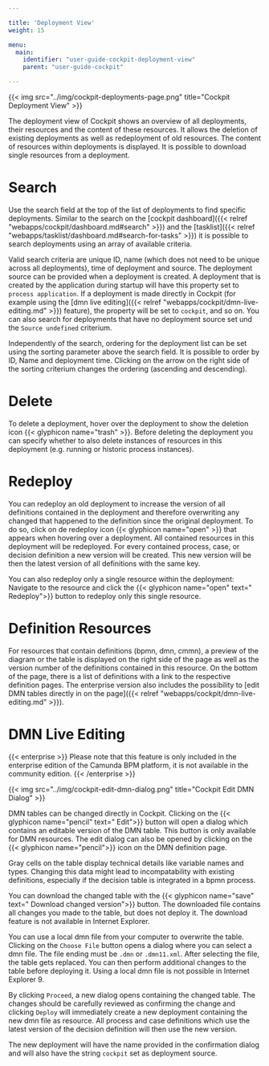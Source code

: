 ```yaml
---

title: 'Deployment View'
weight: 15

menu:
  main:
    identifier: "user-guide-cockpit-deployment-view"
    parent: "user-guide-cockpit"

---
```


{{< img src="../img/cockpit-deployments-page.png" title="Cockpit Deployment View" >}}

The deployment view of Cockpit shows an overview of all deployments, their resources and the content of these resources. It allows the deletion of existing deployments as well as redeployment of old resources. The content of resources within deployments is displayed. It is possible to download single resources from a deployment.

# Search

Use the search field at the top of the list of deployments to find specific deployments. Similar to the search on the [cockpit dashboard]({{< relref "webapps/cockpit/dashboard.md#search" >}}) and the [tasklist]({{< relref "webapps/tasklist/dashboard.md#search-for-tasks" >}}) it is possible to search deployments using an array of available criteria.

Valid search criteria are unique ID, name (which does not need to be unique across all deployments), time of deployment and source. The deployment source can be provided when a deployment is created. A deployment that is created by the application during startup will have this property set to `process application`. If a deployment is made directly in Cockpit (for example using the [dmn live editing]({{< relref "webapps/cockpit/dmn-live-editing.md" >}}) feature), the property will be set to `cockpit`, and so on. You can also search for deployments that have no deployment source set und the `Source undefined` criterium.

Independently of the search, ordering for the deployment list can be set using the sorting parameter above the search field. It is possible to order by ID, Name and deployment time. Clicking on the arrow on the right side of the sorting criterium changes the ordering (ascending and descending).

# Delete

To delete a deployment, hover over the deployment to show the deletion icon {{< glyphicon name="trash" >}}. Before deleting the deployment you can specify whether to also delete instances of resources in this deployment (e.g. running or historic process instances).

# Redeploy

You can redeploy an old deployment to increase the version of all definitions contained in the deployment and therefore overwriting any changed that happened to the definition since the original deployment. To do so, click on de redeploy icon {{< glyphicon name="open" >}} that appears when hovering over a deployment. All contained resources in this deployment will be redeployed. For every contained process, case, or decision definition a new version will be created. This new version will be then the latest version of all definitions with the same key.

You can also redeploy only a single resource within the deployment: Navigate to the resource and click the {{< glyphicon name="open" text=" Redeploy">}} button to redeploy only this single resource.

# Definition Resources

For resources that contain definitions (bpmn, dmn, cmmn), a preview of the diagram or the table is displayed on the right side of the page as well as the version number of the definitions contained in this resource. On the bottom of the page, there is a list of definitions with a link to the respective definition pages. The enterprise version also includes the possibility to [edit DMN tables directly in on the page]({{< relref "webapps/cockpit/dmn-live-editing.md" >}}).

# DMN Live Editing

{{< enterprise >}}
  Please note that this feature is only included in the enterprise edition of the Camunda BPM platform, it is not available in the community edition.
{{< /enterprise >}}

{{< img src="../img/cockpit-edit-dmn-dialog.png" title="Cockpit Edit DMN Dialog" >}}

DMN tables can be changed directly in Cockpit. Clicking on the {{< glyphicon name="pencil" text=" Edit">}} button will open a dialog which contains an editable version of the DMN table. This button is only available for DMN resources. The edit dialog can also be opened by clicking on the {{< glyphicon name="pencil">}} icon on the DMN definition page.

Gray cells on the table display technical details like variable names and types. Changing this data might lead to incompatability with existing definitions, especially if the decision table is integrated in a bpmn process.

You can download the changed table with the {{< glyphicon name="save" text=" Download changed version">}} button. The downloaded file contains all changes you made to the table, but does not deploy it. The download feature is not available in Internet Explorer.

You can use a local dmn file from your computer to overwrite the table. Clicking on the `Choose File` button opens a dialog where you can select a dmn file. The file ending must be `.dmn` or `.dmn11.xml`. After selecting the file, the table gets replaced. You can then perform additional changes to the table before deploying it. Using a local dmn file is not possible in Internet Explorer 9.

By clicking `Proceed`, a new dialog opens containing the changed table. The changes should be carefully reviewed as confirming the change and clicking `Deploy` will immediately create a new deployment containing the new dmn file as resource. All process and case definitions which use the latest version of the decision definition will then use the new version.

The new deployment will have the name provided in the confirmation dialog and will also have the string `cockpit` set as deployment source.
